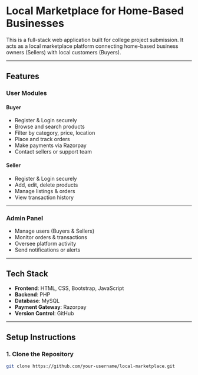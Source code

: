 # Local Marketplace for Home-Based Businesses

This is a full-stack web application built for college project submission. It acts as a local marketplace platform connecting home-based business owners (Sellers) with local customers (Buyers).

---

## Features

### User Modules

#### Buyer
- Register & Login securely
- Browse and search products
- Filter by category, price, location
- Place and track orders
- Make payments via Razorpay
- Contact sellers or support team

#### Seller
- Register & Login securely
- Add, edit, delete products
- Manage listings & orders
- View transaction history

---

### Admin Panel
- Manage users (Buyers & Sellers)
- Monitor orders & transactions
- Oversee platform activity
- Send notifications or alerts

---

## Tech Stack

- **Frontend**: HTML, CSS, Bootstrap, JavaScript
- **Backend**: PHP
- **Database**: MySQL
- **Payment Gateway**: Razorpay
- **Version Control**: GitHub

---

## Setup Instructions

### 1. Clone the Repository

```bash
git clone https://github.com/your-username/local-marketplace.git